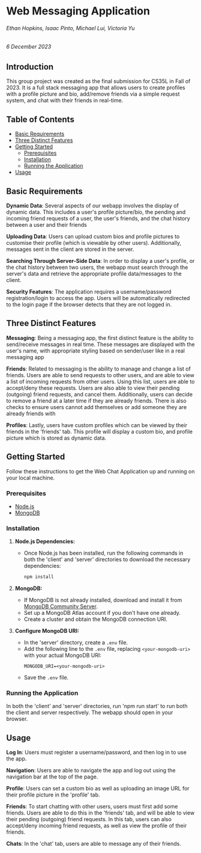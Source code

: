 # Web Messaging Application

###### Ethan Hopkins, Isaac Pinto, Michael Lui, Victoria Yu
###### 6 December 2023

## Introduction

This group project was created as the final submission for
CS35L in Fall of 2023. It is a full stack messaging app that
allows users to create profiles with a profile picture and bio, add/remove friends via a simple request system, and chat with their friends in real-time.

## Table of Contents

- [Basic Requirements](#basic-requirements)
- [Three Distinct Features](#three-distinct-features)
- [Getting Started](#getting-started)
  - [Prerequisites](#prerequisites)
  - [Installation](#installation)
  - [Running the Application](#running-the-application)
- [Usage](#usage)


## Basic Requirements

**Dynamic Data**: Several aspects of our webapp involves the display of dynamic data. This includes a user's profile picture/bio, the pending and incoming friend requests of a user, the user's friends, and the chat history between a user and their friends

**Uploading Data**: Users can upload custom bios and profile pictures to customise their profile (which is viewable by other users). Additionally, messages sent in the client are stored in the server.

**Searching Through Server-Side Data**: In order to display a user's profile, or the chat history between two users, the webapp must search through the server's data and retrieve the appropriate profile data/messages to the client.

**Security Features**: The application requires a username/password registration/login to access the app. Users will be automatically redirected to the login page if the browser detects that they are not logged in.

## Three Distinct Features

**Messaging**: Being a messaging app, the first distinct feature is the ability to send/receive messages in real time. These messages are displayed with the user's name, with appropriate styling based on sender/user like in a real messaging app

**Friends**: Related to messaging is the ability to manage and change a list of friends. Users are able to send requests to other users, and are able to view a list of incoming requests from other users. Using this list, users are able to accept/deny these requests. Users are also able to view their pending (outgoing) friend requests, and cancel them. Additionally, users can decide to remove a friend at a later time if they are already friends. There is also checks to ensure users cannot add themselves or add someone they are already friends with

**Profiles**: Lastly, users have custom profiles which can be viewed by their friends in the 'friends' tab. This profile will display a custom bio, and profile picture which is stored as dynamic data.

## Getting Started

Follow these instructions to get the Web Chat Application up and running on your local machine.

### Prerequisites
- [Node.js](https://nodejs.org/en/download/)
- [MongoDB](https://www.mongodb.com/try/download/community)

### Installation

1. **Node.js Dependencies:**
   - Once Node.js has been installed, run the following commands in both the 'client' and 'server' directories to download the necessary dependencies:
     ```bash
     npm install
     ```

2. **MongoDB:**
   - If MongoDB is not already installed, download and install it from [MongoDB Community Server](https://www.mongodb.com/try/download/community).
   - Set up a MongoDB Atlas account if you don't have one already.
   - Create a cluster and obtain the MongoDB connection URI.
   
3. **Configure MongoDB URI:**
   - In the 'server' directory, create a `.env` file.
   - Add the following line to the `.env` file, replacing `<your-mongodb-uri>` with your actual MongoDB URI:
     ```plaintext
     MONGODB_URI=<your-mongodb-uri>
     ```
   - Save the `.env` file.

### Running the Application

In both the 'client' and 'server' directories, run 'npm run start' to run both the client and server respectively. The webapp should open in your browser.

## Usage

**Log In**: Users must register a username/password, and then log in to use the app.

**Navigation**: Users are able to navigate the app and log out using the navigation bar at the top of the page.

**Profile**: Users can set a custom bio as well as uploading an image URL for their profile picture in the 'profile' tab.

**Friends**: To start chatting with other users, users must first add some friends. Users are able to do this in the 'friends' tab, and will be able to view their pending (outgoing) friend requests. In this tab, users can also accept/deny incoming friend requests, as well as view the profile of their friends.

**Chats**: In the 'chat' tab, users are able to message any of their friends.

